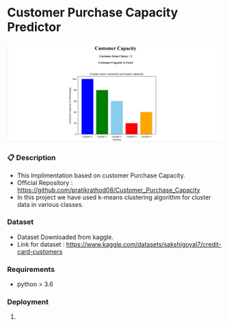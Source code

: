 # Customer Purchase Capacity Predictor

![image](docs/result.png)

### 📋 Description

- This Implimentation based on customer Purchase Capacity.
- Official Repository : https://github.com/pratikrathod08/Customer_Purchase_Capacity
- In this project we have used k-means clustering algorithm for cluster data in various classes.

### Dataset

- Dataset Downloaded from kaggle.
- Link for dataset : https://www.kaggle.com/datasets/sakshigoyal7/credit-card-customers

### Requirements 

- python > 3.6

### Deployment

1. 



